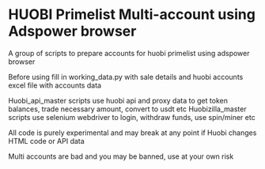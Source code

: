 # HUOBI Primelist Multi-account using Adspower browser

A group of scripts to prepare accounts for huobi primelist using adspower browser

Before using fill in working_data.py with sale details and huobi accounts excel file with accounts data

Huobi_api_master scripts use huobi api and proxy data to get token balances, trade necessary amount, convert to usdt etc
Huobizilla_master scripts use selenium webdriver to login, withdraw funds, use spin/miner etc

All code is purely experimental and may break at any point if Huobi changes HTML code or API data

Multi accounts are bad and you may be banned, use at your own risk
